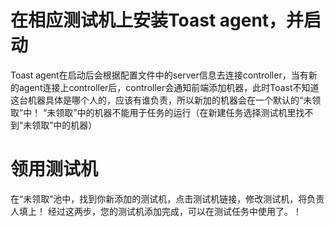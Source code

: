 # 在相应测试机上安装Toast agent，并启动
Toast agent在启动后会根据配置文件中的server信息去连接controller，当有新的agent连接上controller后，controller会通知前端添加机器，此时Toast不知道这台机器具体是哪个人的，应该有谁负责，所以新加的机器会在一个默认的“未领取”中！
“未领取”中的机器不能用于任务的运行（在新建任务选择测试机里找不到“未领取”中的机器）
# 领用测试机
 在“未领取”池中，找到你新添加的测试机，点击测试机链接，修改测试机，将负责人填上！
经过这两步，您的测试机添加完成，可以在测试任务中使用了。！
